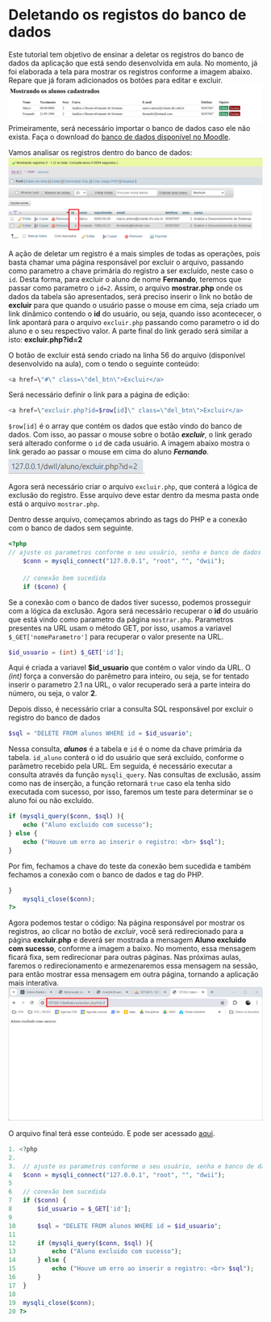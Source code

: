 # Deletando os registos do banco de dados
Este tutorial tem objetivo de ensinar a deletar os registros do banco de dados da aplicação que está sendo desenvolvida em aula. No momento, já foi elaborada a tela para mostrar os registros conforme a imagem abaixo. Repare que já foram adicionados os botões para editar e excluir.
![Alt text](1.png?raw=true "interface da aplicação")
Primeiramente, será necessário importar o banco de dados caso ele não exista. Faça o download do [banco de dados disponível no Moodle](https://moodle.ifrs.edu.br/pluginfile.php/5906225/mod_resource/content/6/dwii.sql).

Vamos analisar os registros dentro do banco de dados:
![Alt text](2.png?raw=true "registros no banco de dados")

A ação de deletar um registro é a mais simples de todas as operações, pois basta chamar uma página responsável por excluir o arquivo, passando como parametro a chave primária do registro a ser excluído, neste caso o `id`. Desta forma, para excluir o aluno de nome **Fernando**, teremos que passar como parametro o `id=2`. Assim, o arquivo **mostrar.php** onde os dados da tabela são apresentados, será preciso inserir o link no botão de **excluir** para que quando o usuário passe o mouse em cima, seja criado um link dinâmico contendo o **id** do usuário, ou seja, quando isso acontececer, o link apontará para o arquivo `excluir.php` passando como parametro o id do aluno e o seu respectivo valor. A parte final do link gerado será similar a isto: **excluir.php?id=2**

O botão de excluir está sendo criado na linha 56 do arquivo (disponível desenvolvido na aula), com o tendo o seguinte conteúdo:
```php
<a href=\"#\" class=\"del_btn\">Excluir</a>
```
Será necessário definir o link para a página de edição:
```php
<a href=\"excluir.php?id=$row[id]\" class=\"del_btn\">Excluir</a>
```
`$row[id]` é o array que contém os dados que estão vindo do banco de dados. Com isso, ao passar o mouse sobre o botão ***excluir***, o link gerado será alterado conforme o `id` de cada usuário. A imagem abaixo mostra o link gerado ao passar o mouse em cima do aluno ***Fernando***.
![Alt text](3.png?raw=true "link gerado")

Agora será necessário criar o arquivo `excluir.php`, que conterá a lógica de exclusão do registro. Esse arquivo deve estar dentro da mesma pasta onde está o arquivo `mostrar.php`.

Dentro desse arquivo, começamos abrindo as tags do PHP e a conexão com o banco de dados sem seguinte.
```php
<?php
// ajuste os parametros conforme o seu usuário, senha e banco de dados
	$conn = mysqli_connect("127.0.0.1", "root", "", "dwii");

	// conexão bem sucedida
	if ($conn) {
```
Se a conexão com o banco de dados tiver sucesso, podemos prosseguir com a lógica da exclusão. Agora será necessário recuperar o **id** do usuário que está vindo como parametro da página `mostrar.php`. Parametros presentes na URL usam o método GET, por isso, usamos a variavel `$_GET['nomeParametro']` para recuperar o valor presente na URL.

```php
$id_usuario = (int) $_GET['id'];
```
Aqui é criada a variavel **$id_usuario**  que contém o valor vindo da URL. O *(int)* força a conversão do parêmetro para inteiro, ou seja, se for tentado inserir o parametro 2.1 na URL, o valor recuperado será a parte inteira do número, ou seja, o valor **2**.

Depois disso, é necessário criar a consulta SQL responsável por excluir o registro do banco de dados
```php
$sql = "DELETE FROM alunos WHERE id = $id_usuario";	
```
Nessa consulta, ***alunos*** é a tabela e ``id`` é o nome da chave primária da tabela. `id_aluno` conterá o id do usuário que será excluído, conforme o parâmetro recebido pela URL. Em seguida, é necessário executar a consulta através da função `mysqli_query`. Nas consultas de exclusão, assim como nas de inserção, a função retornará `true` caso ela tenha sido executada com sucesso, por isso, faremos um teste para determinar se o aluno foi ou não excluído.

```php
if (mysqli_query($conn, $sql) ){
	echo ("Aluno excluido com sucesso");
} else {
	echo ("Houve um erro ao inserir o registro: <br> $sql");
}
```

Por fim, fechamos a chave do teste da conexão bem sucedida e também fechamos a conexão com o banco de dados e tag do PHP.
```php
}
	mysqli_close($conn);
?>
```

Agora podemos testar o código: Na página responsável por mostrar os registros, ao clicar no botão de *excluir*, você será redirecionado para a página **excluir.php** e deverá ser mostrada a mensagem **Aluno excluido com sucesso**, conforme a imagem a baixo. No momento, essa mensagem ficará fixa, sem redirecionar para outras páginas. Nas próximas aulas, faremos o redirecionamento e armezenaremos essa mensagem na sessão, para então mostrar essa mensagem em outra página, tornando a aplicação mais interativa. 
![Alt text](4.png?raw=true "exclusão com sucesso")

O arquivo final terá esse conteúdo. E pode ser acessado [aqui](https://github.com/marcoantoni/dwii/blob/main/aluno/excluir.php).
```php
1. <?php
2.	
3.	// ajuste os parametros conforme o seu usuário, senha e banco de dados
4	$conn = mysqli_connect("127.0.0.1", "root", "", "dwii");
5
6	// conexão bem sucedida
7	if ($conn) {
8		$id_usuario = $_GET['id'];
9		
10		$sql = "DELETE FROM alunos WHERE id = $id_usuario";	
11
12		if (mysqli_query($conn, $sql) ){
13			echo ("Aluno excluido com sucesso");
14		} else {
15			echo ("Houve um erro ao inserir o registro: <br> $sql");
16		}
17	}
18
19	mysqli_close($conn);
20 ?>
```

